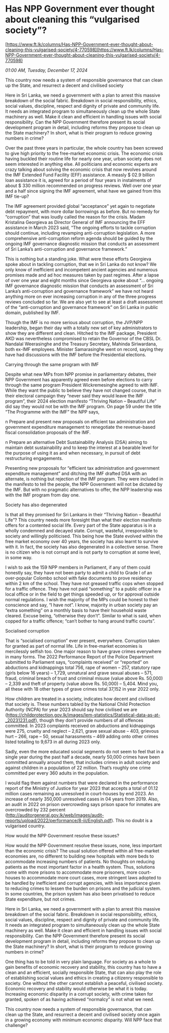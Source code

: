 # Has NPP Government ever thought about cleaning this “vulgarised society”?

[https://www.ft.lk/columns/Has-NPP-Government-ever-thought-about-cleaning-this-vulgarised-society/4-770598](https://www.ft.lk/columns/Has-NPP-Government-ever-thought-about-cleaning-this-vulgarised-society/4-770598)

*01:00 AM, Tuesday, December 17, 2024*

This country now needs a system of responsible governance that can clean up the State, and resurrect a decent and civilised society

Here in Sri Lanka, we need a government with a plan to arrest this massive breakdown of the social fabric. Breakdown in social responsibility, ethics, social values, discipline, respect and dignity of private and community life. It needs an integrated program to simultaneously clean up the whole State machinery as well. Make it clean and efficient in handling issues with social responsibility. Can the NPP Government therefore present its social development program in detail, including reforms they propose to clean up the State machinery? In short, what is their program to reduce growing numbers in crime?

Over the past three years in particular, the whole country has been screwed to give high priority to the free-market economic crisis. The economic crisis having buckled their routine life for nearly one year, urban society does not seem interested in anything else. All politicians and economic experts are crazy talking about solving the economic crisis that now revolves around the IMF Extended Fund Facility (EFF) assistance. A measly $ 02.9 billion loan assistance it is, agreed for a period of four years in instalments of about $ 330 million recommended on progress reviews. Well over one year and a half since signing the IMF agreement, what have we gained from this IMF tie-up?

The IMF agreement provided global “acceptance” yet again to negotiate debt repayment, with more dollar borrowings as before. But no remedy for “corruption” that was loudly called the reason for the crisis. Madam Kristalina Georgieva as Director General of IMF announcing the EFF assistance in March 2023 said, “The ongoing efforts to tackle corruption should continue, including revamping anti-corruption legislation. A more comprehensive anti-corruption reform agenda should be guided by the ongoing IMF governance diagnostic mission that conducts an assessment of Sri Lanka’s anti-corruption and governance framework.”

This is nothing but a standing joke. What were these efforts Georgieva spoke about in tackling corruption, that we in Sri Lanka do not know? We only know of inefficient and incompetent ancient agencies and numerous promises made and ad hoc measures taken by past regimes. After a lapse of over one year and eight months since Georgieva spoke about “… ongoing IMF governance diagnostic mission that conducts an assessment of Sri Lanka’s anti-corruption and governance framework” we have not heard anything more on ever increasing corruption in any of the three progress reviews concluded so far. We are also yet to see at least a draft assessment of the “anti-corruption and governance framework” on Sri Lanka in public domain, published by IMF.

Though the IMF is no more serious about corruption, the JVP/NPP leadership, began their day with a totally new set of key administrators to show they are different and clean. Hitched to the IMF package, President AKD was nevertheless compromised to retain the Governor of the CBSL Dr. Nandalal Weerasinghe and the Treasury Secretary, Mahinda Siriwardana, both ex-IMF employees. Minister Samarasinghe went on record, saying they have had discussions with the IMF before the Presidential elections.

Carrying through the same program with IMF

Despite what new MPs from NPP promise in parliamentary debates, their NPP Government has apparently agreed even before elections to carry through the same program President Wickremesinghe agreed to with IMF. While they want the public to believe they have not changed course, that in their electoral campaign they “never said they would leave the IMF program”, their 2024 election manifesto “Thriving Nation – Beautiful Life” did say they would not be with the IMF program. On page 59 under the title “The Programme with the IMF” the NPP says,

n Prepare and present new proposals on efficient tax administration and government expenditure management to renegotiate the revenue-based fiscal consolidation proposals of the IMF.

n Prepare an alternative Debt Sustainability Analysis (DSA) aiming to maintain debt sustainability and to keep the interest at a bearable level for the purpose of using it as and when necessary, in pursuit of debt restructuring engagements.

Presenting new proposals for “efficient tax administration and government expenditure management” and ditching the IMF drafted DSA with an alternate, is nothing but rejection of the IMF program. They were included in the manifesto to tell the people, the NPP Government will not be dictated by the IMF. But with no pragmatic alternatives to offer, the NPP leadership was with the IMF program from day one.

Society has also degenerated

Is that all they promised for Sri Lankans in their “Thriving Nation – Beautiful Life”? This country needs more foresight than what their election manifesto offers for a contented social life. Every part of the State apparatus is in a wholly condemned and decayed state. Corrupt, wasteful, irresponsible to society and willingly politicised. This being how the State evolved within the free market economy over 40 years, the society has also learnt to survive with it. In fact, the society has also degenerated in a collective sense. There is no citizen who is not corrupt and is not party to corruption at some level, in some way.

I wish to ask the 159 NPP members in Parliament, if any of them could honestly say, they have not been party to admit a child to Grade I of an over-popular Colombo school with fake documents to prove residency within 2 km of the school. They have not greased traffic cops when stopped for a traffic offence. They have not paid “something” to a public officer in a local office or in the field to get things speeded up, or for approval outside normal regulations. I wish the majority of the MPs could be honest to their conscience and say, “I have not”. I know, majority in urban society pay an “extra something” on a monthly basis to have their household waste cleared. Excuse being, “otherwise they don’t”. Similar to what is said, when copped for a traffic offence; “can’t bother to hang around traffic courts”.

Socialised corruption

That is “socialised corruption” ever present, everywhere. Corruption taken for granted as part of normal life. Life in free-market economies is mercilessly selfish too. One major reason to have grave crimes everywhere in many forms. The 2022 Performance Report of the Police Department submitted to Parliament says, “complaints received” or “reported” on abductions and kidnappings total 756, rape of women – 257, statutory rape (girls below 16 years) – 1,729, unnatural and grave sexual abuses – 571, fraud, criminal breach of trust and criminal misuse (value above Rs. 50,000) – 2,339 and theft of property (value above Rs. 50,000) – 5,404. Mind you, all these with 18 other types of grave crimes total 37,152 in year 2022 only.

How children are treated in a society, indicates how decent and civilised that society is. These numbers tabled by the National Child Protection Authority (NCPA) for year 2023 should say how civilised we are (https://childprotection.gov.lk/images/lem-statistics/Statistical-data-as-at-_20231231.pdf), though they don’t provide numbers of all offences committed. In 2023 complaints received on abductions and kidnappings were 275, cruelty and neglect – 2,621, grave sexual abuse – 403, grievous hurt – 266, rape – 50, sexual harassments – 469 adding onto other crimes listed totalling to 9,673 in all during 2023 only.

Sadly, even the more educated social segments do not seem to feel that in a single year during the past half a decade, nearly 50,000 crimes have been committed annually around them, that includes crimes in adult society and against children in a population of 22 million. That’s roughly one crime committed per every 360 adults in the population.

I would flag them against numbers that were declared in the performance report of the Ministry of Justice for year 2023 that accepts a total of 01.12 million cases remaining as unresolved in court-houses by end 2023. An increase of nearly 350,000 unresolved cases in 04 years from 2019. Also, an audit in 2022 on prison overcrowding says prison space for inmates are overcrowded by 232 percent (http://auditorgeneral.gov.lk/web/images/audit-reports/upload/2022/performance/8-iii/English.pdf). This no doubt is a vulgarised country.

How would the NPP Government resolve these issues?

How would the NPP Government resolve these issues, none, less important than the economic crisis? The usual solution offered within all free-market economies are, no different to building new hospitals with more beds to accommodate increasing numbers of patients. No thoughts on reducing patients as the most important factor in a health system. Thus, solutions come with more prisons to accommodate more prisoners, more court-houses to accommodate more court cases, more stringent laws adopted to be handled by inefficient and corrupt agencies, with less importance given to reducing crimes to lessen the burden on prisons and the judicial system. In some countries, the prison system has also been privatised to reduce State expenditure, but not crimes.

Here in Sri Lanka, we need a government with a plan to arrest this massive breakdown of the social fabric. Breakdown in social responsibility, ethics, social values, discipline, respect and dignity of private and community life. It needs an integrated program to simultaneously clean up the whole State machinery as well. Make it clean and efficient in handling issues with social responsibility. Can the NPP Government therefore present its social development program in detail, including reforms they propose to clean up the State machinery? In short, what is their program to reduce growing numbers in crime?

One thing has to be told in very plain language. For society as a whole to gain benefits of economic recovery and stability, this country has to have a clean and an efficient, socially responsible State, that can also play the role of establishing social values and ethics in creating a citizenry responsible to society. One without the other cannot establish a peaceful, civilised society. Economic recovery and stability would otherwise be what it is today. Increasing economic disparity in a corrupt society, with crime taken for granted, spoken of as having achieved “normalcy” is not what we need.

This country now needs a system of responsible governance, that can clean up the State, and resurrect a decent and civilised society once again in a growing economy with minimum economic disparity. Will NPP face that challenge?

